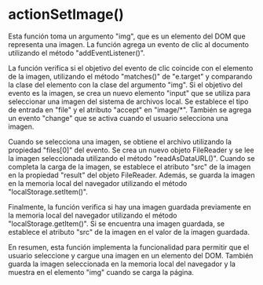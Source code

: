 # actionSetImage()

Esta función toma un argumento "img", que es un elemento del DOM que representa una imagen. La función agrega un evento de clic al documento utilizando el método "addEventListener()".

La función verifica si el objetivo del evento de clic coincide con el elemento de la imagen, utilizando el método "matches()" de "e.target" y comparando la clase del elemento con la clase del argumento "img". Si el objetivo del evento es la imagen, se crea un nuevo elemento "input" que se utiliza para seleccionar una imagen del sistema de archivos local. Se establece el tipo de entrada en "file" y el atributo "accept" en "image/*". También se agrega un evento "change" que se activa cuando el usuario selecciona una imagen.

Cuando se selecciona una imagen, se obtiene el archivo utilizando la propiedad "files[0]" del evento. Se crea un nuevo objeto FileReader y se lee la imagen seleccionada utilizando el método "readAsDataURL()". Cuando se completa la carga de la imagen, se establece el atributo "src" de la imagen en la propiedad "result" del objeto FileReader. Además, se guarda la imagen en la memoria local del navegador utilizando el método "localStorage.setItem()".

Finalmente, la función verifica si hay una imagen guardada previamente en la memoria local del navegador utilizando el método "localStorage.getItem()". Si se encuentra una imagen guardada, se establece el atributo "src" de la imagen en el valor de la imagen guardada.

En resumen, esta función implementa la funcionalidad para permitir que el usuario seleccione y cargue una imagen en un elemento del DOM. También guarda la imagen seleccionada en la memoria local del navegador y la muestra en el elemento "img" cuando se carga la página.